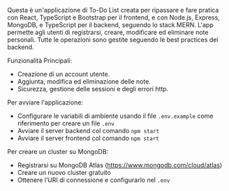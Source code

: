Questa è un'applicazione di To-Do List creata per ripassare e fare pratica con React, TypeScript e Bootstrap per il frontend, e con Node.js, Express, MongoDB, e TypeScript per il backend, seguendo lo stack MERN. L'app permette agli utenti di registrarsi, creare, modificare ed eliminare note personali. Tutte le operazioni sono gestite seguendo le best practices del backend.

Funzionalità Principali:

- Creazione di un account utente.
- Aggiunta, modifica ed eliminazione delle note.
- Sicurezza, gestione delle sessioni e degli errori http.

Per avviare l'applicazione:

- Configurare le variabili di ambiente usando il file `.env.example` come riferimento per creare un file `.env`
- Avviare il server backend col comando `npm start`
- Avviare il server frontend col comando `npm start`

Per creare un cluster su MongoDB:

- Registrarsi su MongoDB Atlas (https://www.mongodb.com/cloud/atlas)
- Creare un nuovo cluster gratuito
- Ottenere l’URI di connessione e configurarlo nel `.env`
